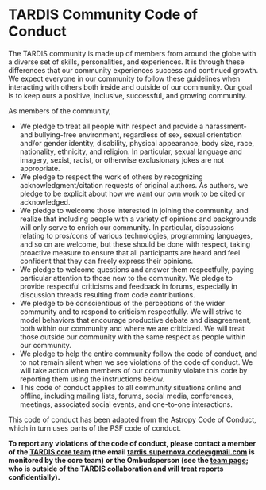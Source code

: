 # TARDIS Community Code of Conduct #


The TARDIS community is made up of members from around the globe with a diverse set of skills, personalities, and experiences. It is through these differences that our community experiences success and continued growth. We expect everyone in our community to follow these guidelines when interacting with others both inside and outside of our community. Our goal is to keep ours a positive, inclusive, successful, and growing community.

As members of the community,

* We pledge to treat all people with respect and provide a harassment- and bullying-free environment, regardless of sex, sexual orientation and/or gender identity, disability, physical appearance, body size, race, nationality, ethnicity, and religion. In particular, sexual language and imagery, sexist, racist, or otherwise exclusionary jokes are not appropriate.
* We pledge to respect the work of others by recognizing acknowledgment/citation requests of original authors. As authors, we pledge to be explicit about how we want our own work to be cited or acknowledged.
* We pledge to welcome those interested in joining the community, and realize that including people with a variety of opinions and backgrounds will only serve to enrich our community. In particular, discussions relating to pros/cons of various technologies, programming languages, and so on are welcome, but these should be done with respect, taking proactive measure to ensure that all participants are heard and feel confident that they can freely express their opinions.
* We pledge to welcome questions and answer them respectfully, paying particular attention to those new to the community. We pledge to provide respectful criticisms and feedback in forums, especially in discussion threads resulting from code contributions.
* We pledge to be conscientious of the perceptions of the wider community and to respond to criticism respectfully. We will strive to model behaviors that encourage productive debate and disagreement, both within our community and where we are criticized. We will treat those outside our community with the same respect as people within our community.
* We pledge to help the entire community follow the code of conduct, and to not remain silent when we see violations of the code of conduct. We will take action when members of our community violate this code by reporting them using the instructions below. 
* This code of conduct applies to all community situations online and offline, including mailing lists, forums, social media, conferences, meetings, associated social events, and one-to-one interactions.

This code of conduct has been adapted from the Astropy Code of Conduct, which in turn uses parts of the PSF code of conduct.

**To report any violations of the code of conduct, please contact a member of the [TARDIS core team](https://tardis-sn.github.io/team/community_roles/index.html) (the email tardis.supernova.code@gmail.com is monitored by the core team) or the Ombudsperson (see the [team page](https://tardis-sn.github.io/team/community_roles/index.html); who is outside of the TARDIS collaboration and will treat reports confidentially).**
